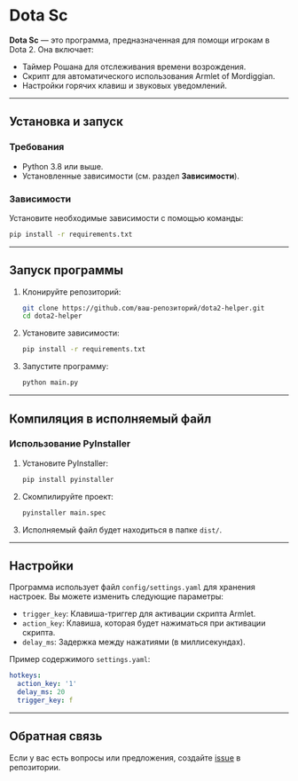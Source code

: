 # Dota Sc

**Dota Sc** — это программа, предназначенная для помощи игрокам в Dota 2. Она включает:
- Таймер Рошана для отслеживания времени возрождения.
- Скрипт для автоматического использования Armlet of Mordiggian.
- Настройки горячих клавиш и звуковых уведомлений.

---

## Установка и запуск

### Требования
- Python 3.8 или выше.
- Установленные зависимости (см. раздел **Зависимости**).

### Зависимости
Установите необходимые зависимости с помощью команды:

```bash
pip install -r requirements.txt
```

---

## Запуск программы

1. Клонируйте репозиторий:

   ```bash
   git clone https://github.com/ваш-репозиторий/dota2-helper.git
   cd dota2-helper
   ```

2. Установите зависимости:

   ```bash
   pip install -r requirements.txt
   ```

3. Запустите программу:

   ```bash
   python main.py
   ```

---

## Компиляция в исполняемый файл

### Использование PyInstaller

1. Установите PyInstaller:

   ```bash
   pip install pyinstaller
   ```

2. Скомпилируйте проект:

   ```bash
   pyinstaller main.spec

   ```
   
3. Исполняемый файл будет находиться в папке `dist/`.

---



## Настройки

Программа использует файл `config/settings.yaml` для хранения настроек. Вы можете изменить следующие параметры:
- `trigger_key`: Клавиша-триггер для активации скрипта Armlet.
- `action_key`: Клавиша, которая будет нажиматься при активации скрипта.
- `delay_ms`: Задержка между нажатиями (в миллисекундах).

Пример содержимого `settings.yaml`:

```yaml
hotkeys:
  action_key: '1'
  delay_ms: 20
  trigger_key: f
```

---

## Обратная связь

Если у вас есть вопросы или предложения, создайте [issue](https://github.com/ваш-репозиторий/dota2-helper/issues) в репозитории.
